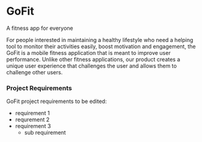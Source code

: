 # GoFit
A fitness app for everyone

For people interested in maintaining a healthy lifestyle who need a helping tool to monitor their activities easily, boost motivation and engagement, the GoFit is a mobile fitness application that is meant to improve user performance. Unlike other fitness applications, our product creates a unique user experience that challenges the user and allows them to challenge other users. 

### Project Requirements

GoFit project requirements to be edited:
* requirement 1
* requrement 2
* requirement 3
    * sub requirement
